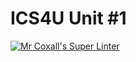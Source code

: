 # ICS4U Unit #1

[![Mr Coxall's Super Linter](https://github.com/ICS4U-Templates/ICS4U-Unit1-Mofeyifoluwa-Akomolafe/workflows/Mr%20Coxall's%20Super%20Linter/badge.svg)](https://github.com/ICS4U-Templates/ICS4U-Unit1-Mofeyifoluwa-Akomolafe/actions/)
